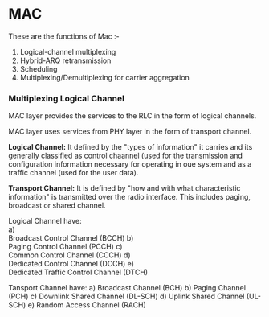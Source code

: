 # MAC

These are the functions of Mac :-

1. Logical-channel multiplexing
2. Hybrid-ARQ retransmission
3. Scheduling
4. Multiplexing/Demultiplexing for carrier aggregation 

### Multiplexing Logical Channel

MAC layer provides the services to the RLC in the form of logical channels.

MAC layer uses services from PHY layer in the form of transport channel.

**Logical Channel:** It defined by the "types of information" it carries and its generally classified as control chaannel (used for the transmission and configuration information necessary for operating in oue system and as a traffic channel (used for the user data).   

**Transport Channel:** It is defined by "how and with what characteristic information" is transmitted over the radio interface. This includes paging, broadcast or shared channel.

Logical Channel have: <br />
a)<br /> Broadcast Control Channel (BCCH)
b)<br /> Paging Control Channel (PCCH)
c)<br /> Common Control Channel (CCCH)
d)<br /> Dedicated Control Channel (DCCH)
e)<br /> Dedicated Traffic Control Channel (DTCH)

Tansport Channel have:
a) Broadcast Channel (BCH)
b) Paging Channel (PCH)
c) Downlink Shared Channel (DL-SCH)
d) Uplink Shared Channel (UL-SCH)
e) Random Access Channel (RACH)
